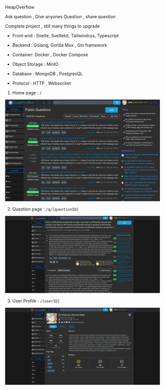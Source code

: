HeapOverflow

Ask question , Give anyones Question , share question

Complete project , still many things to upgrade

- Front-end : Svelte, Sveltekit, Tailwindcss, Typescript

- Backend : Golang, Gorilla Mux , Gin framework

- Container: Docker , Docker Compose

- Object Storage : MinIO

- Database : MongoDB , PostgresQL

- Protocol :  HTTP , Websocket



1. Home page : `/`

![](./screenshots/home.png)

2.  Question page : `/q/[questionID]`

![](./screenshots/question.png)



3. User Profile : `/[userID]`

![](./screenshots/profile.png)



